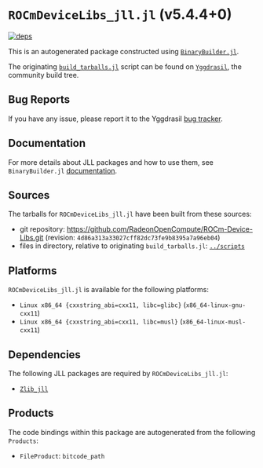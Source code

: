# `ROCmDeviceLibs_jll.jl` (v5.4.4+0)

[![deps](https://juliahub.com/docs/ROCmDeviceLibs_jll/deps.svg)](https://juliahub.com/ui/Packages/ROCmDeviceLibs_jll/JXG1e?page=2)

This is an autogenerated package constructed using [`BinaryBuilder.jl`](https://github.com/JuliaPackaging/BinaryBuilder.jl).

The originating [`build_tarballs.jl`](https://github.com/JuliaPackaging/Yggdrasil/blob/747801f114fe6d00e116b4bc014f63604e417174/R/ROCmDeviceLibs/ROCmDeviceLibs@5.4.4/build_tarballs.jl) script can be found on [`Yggdrasil`](https://github.com/JuliaPackaging/Yggdrasil/), the community build tree.

## Bug Reports

If you have any issue, please report it to the Yggdrasil [bug tracker](https://github.com/JuliaPackaging/Yggdrasil/issues).

## Documentation

For more details about JLL packages and how to use them, see `BinaryBuilder.jl` [documentation](https://docs.binarybuilder.org/stable/jll/).

## Sources

The tarballs for `ROCmDeviceLibs_jll.jl` have been built from these sources:

* git repository: https://github.com/RadeonOpenCompute/ROCm-Device-Libs.git (revision: `4d86a313a33027cff82dc73fe9b8395a7a96eb04`)
* files in directory, relative to originating `build_tarballs.jl`: [`../scripts`](https://github.com/JuliaPackaging/Yggdrasil/tree/747801f114fe6d00e116b4bc014f63604e417174/R/ROCmDeviceLibs/ROCmDeviceLibs@5.4.4/scripts)

## Platforms

`ROCmDeviceLibs_jll.jl` is available for the following platforms:

* `Linux x86_64 {cxxstring_abi=cxx11, libc=glibc}` (`x86_64-linux-gnu-cxx11`)
* `Linux x86_64 {cxxstring_abi=cxx11, libc=musl}` (`x86_64-linux-musl-cxx11`)

## Dependencies

The following JLL packages are required by `ROCmDeviceLibs_jll.jl`:

* [`Zlib_jll`](https://github.com/JuliaBinaryWrappers/Zlib_jll.jl)

## Products

The code bindings within this package are autogenerated from the following `Products`:

* `FileProduct`: `bitcode_path`
